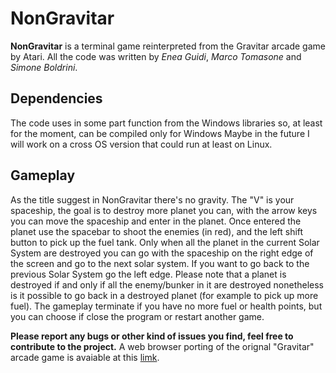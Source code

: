 # NonGravitar
**NonGravitar** is a terminal game reinterpreted from the Gravitar arcade game by Atari.
All the code was written by _Enea Guidi_, _Marco Tomasone_ and _Simone Boldrini_.

## Dependencies
The code uses in some part function from the Windows libraries so, at least for the moment, can be compiled only for Windows
Maybe in the future I will work on a cross OS version that could run at least on Linux.

## Gameplay
As the title suggest in NonGravitar there's no gravity. The "V" is your spaceship, the goal is to destroy more planet you can, with the arrow keys you can move the spaceship and enter in the planet. 
Once entered the planet use the spacebar to shoot the enemies (in red), and the left shift button to pick up the fuel tank.
Only when all the planet in the current Solar System are destroyed you can go with the spaceship on the right edge of the screen and go to the next solar system. If you want to go back to the previous Solar System go the left edge.
Please note that a planet is destroyed if and only if all the enemy/bunker in it are destroyed nonetheless is it possible to go back in a
destroyed planet (for example to pick up more fuel).
The gameplay terminate if you have no more fuel or health points, but you can choose if close the program or restart another game.

__Please report any bugs or other kind of issues you find, feel free to contribute to the project.__
A web browser porting of the orignal "Gravitar" arcade game is avaiable at this [limk](https://my.ign.com/atari/gravitar).
